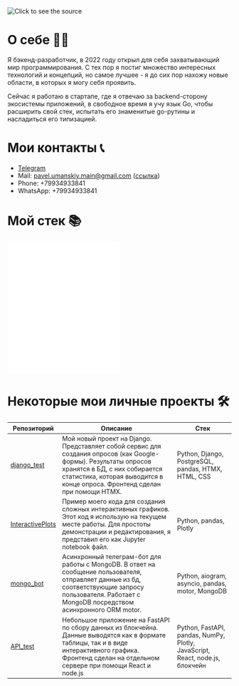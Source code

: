 <div style="width: 100%;">
    <img src="https://i.pinimg.com/originals/34/1e/80/341e800b1f29d3e34ea2eba5a6af205c.gif" height=200 width=1000 alt="Click to see the source">
</div>

# О себе 👱🏻

Я бэкенд-разработчик, в 2022 году открыл для себя захватывающий мир программирования. С тех пор я постиг множество интересных технологий и концепций, но самое лучшее - я до сих пор нахожу новые области, в которых я могу себя проявить.    

Сейчас я работаю в стартапе, где я отвечаю за backend-сторону экосистемы приложений, в свободное время я учу язык Go, чтобы расширить свой стек, испытать его знаменитые go-рутины и насладиться его типизацией.

# Мои контакты 📞
  - [Telegram](https://t.me/misty_light)
  - Mail: pavel.umanskiy.main@gmail.com ([ссылка](pavel.umanskiy.main@gmail.com))
  - Phone: +79934933841
  - WhatsApp: +79934933841

# Мой стек 📚

<div style="width: 100%;">
  <a href="https://github.com/PavelUmanskiy/PavelUmanskiy/blame/main/stack.svg">
    <img src="stack.svg" style="width: 50%;" alt="Click to see the source">
  </a>
</div>
  
# Некоторые мои личные проекты 🛠️

| Репозиторий | Описание | Стек |
| -------- | -------- | ---- |
| [django_test](https://github.com/PavelUmanskiy/django_test) | Мой новый проект на Django. Представляет собой сервис для создания опросов (как Google-формы). Результаты опросов хранятся в БД, с них собирается статистика, которая выводится в конце опроса. Фронтенд сделан при помощи HTMX. | Python, Django, PostgreSQL, pandas, HTMX, HTML, CSS |
| [InteractivePlots](https://github.com/PavelUmanskiy/InteractivePlots) | Пример моего кода для создания сложных интерактивных графиков. Этот код я использую на текущем месте работы. Для простоты демонстрации и редактирования, я представил его как Jupyter notebook файл. | Python, pandas, Plotly |
| [mongo_bot](https://github.com/PavelUmanskiy/mongo_bot) | Асинхронный телеграм-бот для работы с MongoDB. В ответ на сообщение пользователя, отправляет данные из бд, соответствующие запросу пользователя. Работает с MongoDB посредством асинхронного ORM motor. | Python, aiogram, asyncio, pandas, motor, MongoDB |
| [API_test](https://github.com/PavelUmanskiy/API_test) | Небольшое приложение на FastAPI по сбору данных из блокчейна. Данные выводятся как в формате таблицы, так и в виде интерактивного графика. Фронтенд сделан на отдельном сервере при помощи React и node.js | Python, FastAPI, pandas, NumPy, Plotly, JavaScript, React, node.js, блокчейн |
